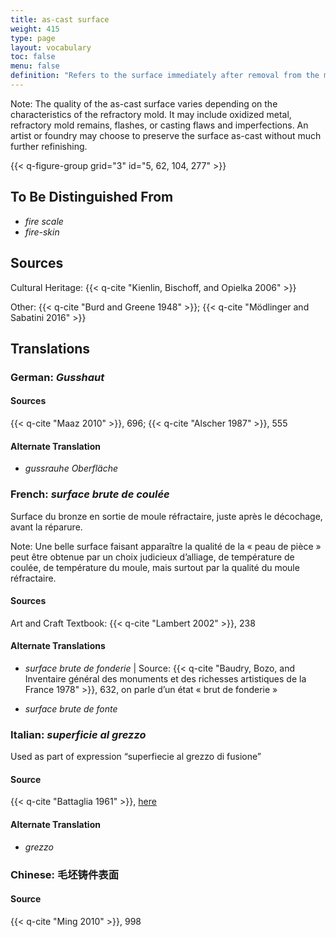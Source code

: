 ```yaml
---
title: as-cast surface
weight: 415
type: page
layout: vocabulary
toc: false
menu: false
definition: "Refers to the surface immediately after removal from the mold, before fettling and chasing."
---
```


<div class="backmatter">

Note: The quality of the as-cast surface varies depending on the characteristics of the refractory mold. It may include oxidized metal, refractory mold remains, flashes, or casting flaws and imperfections. An artist or foundry may choose to preserve the surface as-cast without much further refinishing.

</div>

{{< q-figure-group grid="3" id="5, 62, 104, 277" >}}

## To Be Distinguished From

- *fire scale*
- *fire-skin*

## Sources

Cultural Heritage: {{< q-cite "Kienlin, Bischoff, and Opielka 2006" >}}

Other: {{< q-cite "Burd and Greene 1948" >}}; {{< q-cite "Mödlinger and Sabatini 2016" >}}

## Translations

<div class="accordion">

### **German**: *Gusshaut*

#### Sources

{{< q-cite "Maaz 2010" >}}, 696; {{< q-cite "Alscher 1987" >}}, 555

#### Alternate Translation

- *gussrauhe Oberfläche*

### **French**: *surface brute de coulée*

Surface du bronze en sortie de moule réfractaire, juste après le décochage, avant la réparure.

<div class="backmatter">

Note: Une belle surface faisant apparaître la qualité de la « peau de pièce » peut être obtenue par un choix judicieux d’alliage, de température de coulée, de température du moule, mais surtout par la qualité du moule réfractaire.

</div>

#### Sources

Art and Craft Textbook: {{< q-cite "Lambert 2002" >}}, 238

#### Alternate Translations

- *surface brute de fonderie* | Source: {{< q-cite "Baudry, Bozo, and Inventaire général des monuments et des richesses artistiques de la France 1978" >}}, 632, on parle d’un état « brut de fonderie »

- *surface brute de fonte*

### **Italian**: *superficie al grezzo*

Used as part of expression “superfiecie al grezzo di fusione”

#### Source

{{< q-cite "Battaglia 1961" >}}, [here](http://www.gdli.it/pdf_viewer/Scripts/pdf.js/web/viewer.asp?file=/PDF/GDLI07/GDLI_07_ocr_46.pdf&parola=grezzoni)

#### Alternate Translation

- *grezzo*

### **Chinese**: 毛坯铸件表面

#### Source

{{< q-cite "Ming 2010" >}}, 998

</div>
